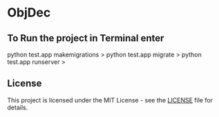 # ObjDec
## To Run the project in Terminal enter
python test.app makemigrations >
python test.app migrate >
python test.app runserver >

## License
This project is licensed under the MIT License - see the [LICENSE](LICENSE) file for details.
